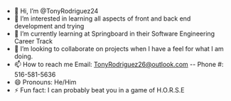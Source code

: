 - 👋 Hi, I’m @TonyRodriguez24
- 👀 I’m interested in learning all aspects of front and back end development and trying 
- 🌱 I’m currently learning at Springboard in their Software Engineering Career Track
- 💞️ I’m looking to collaborate on projects when I have a feel for what I am doing.
- 📫 How to reach me Email: TonyRodriguez26@outlook.com -- Phone #: 516-581-5636
- 😄 Pronouns: He/Him
- ⚡ Fun fact: I can probably beat you in a game of H.O.R.S.E

<!---
TonyRodriguez24/TonyRodriguez24 is a ✨ special ✨ repository because its `README.md` (this file) appears on your GitHub profile.
You can click the Preview link to take a look at your changes.
--->
